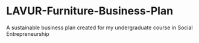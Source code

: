 # LAVUR-Furniture-Business-Plan
A sustainable business plan created for my undergraduate course in Social Entrepreneurship

